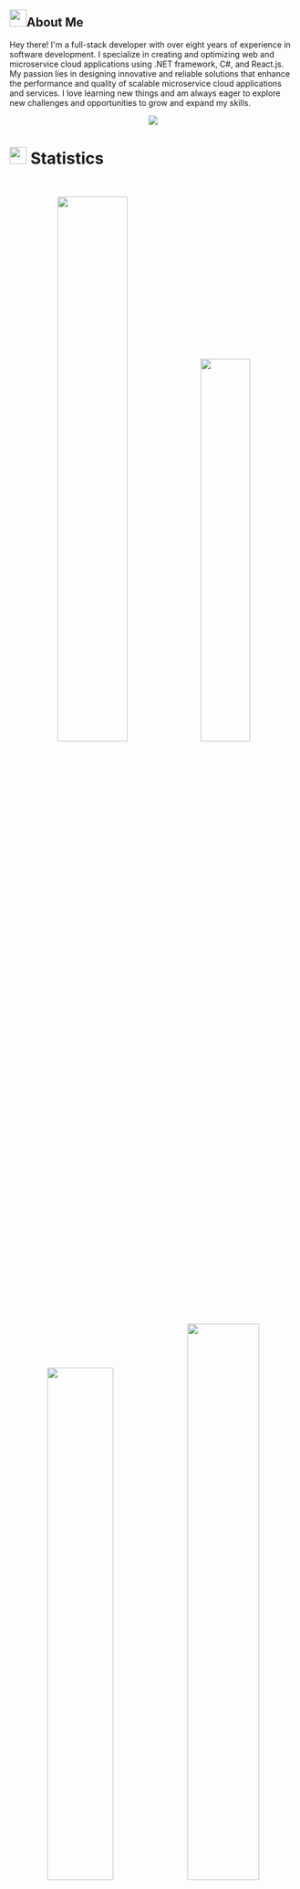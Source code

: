 ## <img src="https://user-images.githubusercontent.com/82110564/189553856-2e7f8f30-80b4-484f-bfaa-9e5eb10f24e5.gif" width="30">About Me

Hey there! I'm a full-stack developer with over eight years of experience in software development. I specialize in creating and optimizing web and microservice cloud applications using .NET framework, C#, and React.js. My passion lies in designing innovative and reliable solutions that enhance the performance and quality of scalable microservice cloud applications and services. I love learning new things and am always eager to explore new challenges and opportunities to grow and expand my skills.
<p align="center">
  <a href="https://github.com/hdSedighi/readme-typing-svg"><img src="https://readme-typing-svg.herokuapp.com?lines=Hi there!;I+love+Programming;I+love+React+,+.NET+Core;I+love+learning.;I+love+spreading+knowledge.;&center=true&width=500&height=50"></a>
</p>
<!-- <p align="center">Contact me:</p>
<p>
<div align="center">
<a href="https://www.linkedin.com/in/hoda--sedighi/">
    <img src="https://img.shields.io/badge/LinkedIn-blue?style=for-the-badge&logo=linkedin&logoColor=white" alt="LinkedIn Badge"/>
</a>
<a href="https://medium.com/@hoda_sedighi">
    <img src="https://img.shields.io/badge/Medium-12100E?style=for-the-badge&logo=medium&logoColor=white&link=https://medium.com/@hoda_sedighi" alt="Medium Badge"/>
</a>
</div>
</p> -->

# <img src="https://media4.giphy.com/media/MIGbtLZoVjbl0bYbAd/giphy.gif?cid=ecf05e472t2h0i8d7dcjaoau9iqtchhr899hxmpxzzgc7lyw&rid=giphy.gif" width="30"> Statistics

<br/>
<p align="center">
<!--      <img width="49.5%" src="https://github-readme-stats.vercel.app/api?username=hdsedighi&show_icons=true&include_all_commits=true&theme=radical&hide_border=true"> -->
    <img width="49.5%" src="https://github-readme-streak-stats.herokuapp.com/?user=hdsedighi&theme=radical">	
   <img width="41.5%"  src="https://github-readme-stats.vercel.app/api/top-langs/?username=hdsedighi&theme=jolly&hide_border=true&include_all_commits=true&count_private=true&layout=compact">
</p>
<br>

<!--  [![Hd's github activity graph](https://github-readme-activity-graph.vercel.app/graph?username=hdsedighi&theme=react)](https://github.com/hdsedighi/github-readme-activity-graph) -->
<p align="center">
    <a href="https://leetcode.com/u/hdsedighi/"><img width="48%" src="https://leetcode.card.workers.dev/drknzz?theme=dark&font=baloo&extension=null&border=2&border_radius=8"></a>
    <a href="https://github.com/hdsedighi"><img width="50%" src="https://github-readme-stats.vercel.app/api/top-langs/?username=drknzz&theme=dark&hide=html,css,cmake&layout=compact&langs_count=5&bg_color=101010&hide_title=true"></a>
</p> 

## 🏆 GitHub Trophies
<!--      ![](https://github-trophies.vercel.app/?username=hdsedighi&&rank=S,AA,SSS,SS,SECRET)  -->
![](https://github-profile-trophy.vercel.app/?username=hdsedighi&theme=dracula&no-frame=false&no-bg=false&margin-w=4&&rank=S,AA,A,AAA,SSS,SS,SECRET)

